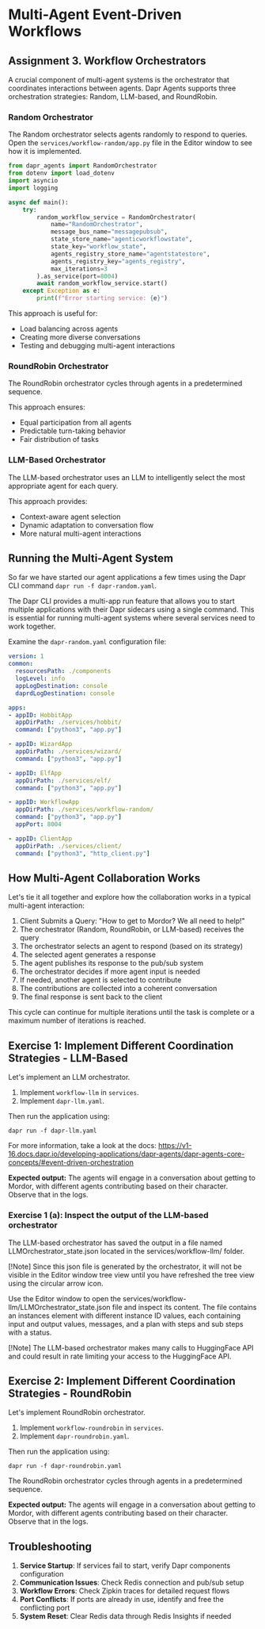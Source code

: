 # Multi-Agent Event-Driven Workflows

## Assignment 3. Workflow Orchestrators

A crucial component of multi-agent systems is the orchestrator that coordinates interactions between agents. Dapr Agents supports three orchestration strategies: Random, LLM-based, and RoundRobin.

### Random Orchestrator

The Random orchestrator selects agents randomly to respond to queries. Open the `services/workflow-random/app.py` file in the Editor window to see how it is implemented.

```python
from dapr_agents import RandomOrchestrator
from dotenv import load_dotenv
import asyncio
import logging

async def main():
    try:
        random_workflow_service = RandomOrchestrator(
            name="RandomOrchestrator",
            message_bus_name="messagepubsub",
            state_store_name="agenticworkflowstate",
            state_key="workflow_state",
            agents_registry_store_name="agentstatestore",
            agents_registry_key="agents_registry",
            max_iterations=3
        ).as_service(port=8004)
        await random_workflow_service.start()
    except Exception as e:
        print(f"Error starting service: {e}")
```

This approach is useful for:

* Load balancing across agents
* Creating more diverse conversations
* Testing and debugging multi-agent interactions

### RoundRobin Orchestrator

The RoundRobin orchestrator cycles through agents in a predetermined sequence.

This approach ensures:

* Equal participation from all agents
* Predictable turn-taking behavior
* Fair distribution of tasks

### LLM-Based Orchestrator

The LLM-based orchestrator uses an LLM to intelligently select the most appropriate agent for each query. 

This approach provides:

* Context-aware agent selection
* Dynamic adaptation to conversation flow
* More natural multi-agent interactions

## Running the Multi-Agent System

So far we have started our agent applications a few times using the Dapr CLI command `dapr run -f dapr-random.yaml`.

The Dapr CLI provides a multi-app run feature that allows you to start multiple applications with their Dapr sidecars using a single command. This is essential for running multi-agent systems where several services need to work together.

Examine the `dapr-random.yaml` configuration file:

```yaml
version: 1
common:
  resourcesPath: ./components
  logLevel: info
  appLogDestination: console
  daprdLogDestination: console

apps:
- appID: HobbitApp
  appDirPath: ./services/hobbit/
  command: ["python3", "app.py"]

- appID: WizardApp
  appDirPath: ./services/wizard/
  command: ["python3", "app.py"]

- appID: ElfApp
  appDirPath: ./services/elf/
  command: ["python3", "app.py"]

- appID: WorkflowApp
  appDirPath: ./services/workflow-random/
  command: ["python3", "app.py"]
  appPort: 8004

- appID: ClientApp
  appDirPath: ./services/client/
  command: ["python3", "http_client.py"]
```

## How Multi-Agent Collaboration Works

Let's tie it all together and explore how the collaboration works in a typical multi-agent interaction:

1. Client Submits a Query: "How to get to Mordor? We all need to help!"
2. The orchestrator (Random, RoundRobin, or LLM-based) receives the query
3. The orchestrator selects an agent to respond (based on its strategy)
4. The selected agent generates a response
5. The agent publishes its response to the pub/sub system
6. The orchestrator decides if more agent input is needed
7. If needed, another agent is selected to contribute
8. The contributions are collected into a coherent conversation
9. The final response is sent back to the client

This cycle can continue for multiple iterations until the task is complete or a maximum number of iterations is reached.

## Exercise 1: Implement Different Coordination Strategies - LLM-Based

Let's implement an LLM orchestrator.

1. Implement `workflow-llm` in `services`.
2. Implement `dapr-llm.yaml`.

Then run the application using:

```
dapr run -f dapr-llm.yaml
```

For more information, take a look at the docs: https://v1-16.docs.dapr.io/developing-applications/dapr-agents/dapr-agents-core-concepts/#event-driven-orchestration

**Expected output:** The agents will engage in a conversation about getting to Mordor, with different agents contributing based on their character. Observe that in the logs.

### Exercise 1 (a): Inspect the output of the LLM-based orchestrator

The LLM-based orchestrator has saved the output in a file named LLMOrchestrator_state.json located in the services/workflow-llm/ folder.

[!Note] Since this json file is generated by the orchestrator, it will not be visible in the Editor window tree view until you have refreshed the tree view using the circular arrow icon.

Use the Editor window to open the services/workflow-llm/LLMOrchestrator_state.json file and inspect its content. The file contains an instances element with different instance ID values, each containing input and output values, messages, and a plan with steps and sub steps with a status.

[!Note] The LLM-based orchestrator makes many calls to HuggingFace API and could result in rate limiting your access to the HuggingFace API.

## Exercise 2: Implement Different Coordination Strategies - RoundRobin

Let's implement RoundRobin orchestrator.

1. Implement `workflow-roundrobin` in `services`.
2. Implement `dapr-roundrobin.yaml`.

Then run the application using:

```
dapr run -f dapr-roundrobin.yaml 
```

The RoundRobin orchestrator cycles through agents in a predetermined sequence.

**Expected output:** The agents will engage in a conversation about getting to Mordor, with different agents contributing based on their character. Observe that in the logs.

## Troubleshooting

1. **Service Startup**: If services fail to start, verify Dapr components configuration
2. **Communication Issues**: Check Redis connection and pub/sub setup
3. **Workflow Errors**: Check Zipkin traces for detailed request flows
4. **Port Conflicts**: If ports are already in use, identify and free the conflicting port
5. **System Reset**: Clear Redis data through Redis Insights if needed
